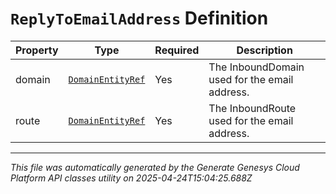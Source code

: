 # `ReplyToEmailAddress` Definition

| Property | Type | Required | Description |
|----------|------|----------|-------------|
| domain | [`DomainEntityRef`](domainentityref-definition.md) | Yes | The InboundDomain used for the email address. |
| route | [`DomainEntityRef`](domainentityref-definition.md) | Yes | The InboundRoute used for the email address. |

---

*This file was automatically generated by the Generate Genesys Cloud Platform API classes utility on 2025-04-24T15:04:25.688Z*